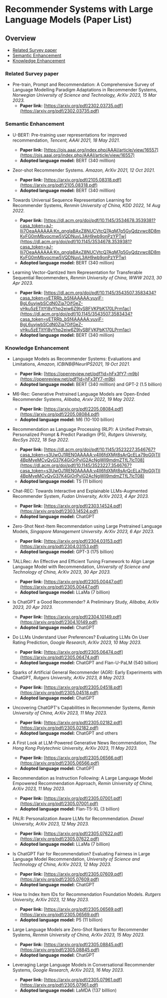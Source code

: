 # Recommender Systems with Large Language Models (Paper List)

## Overview
* [Related Survey paper](#Related-Survey-paper)
* [Semantic Enhancement](#Semantic-Enhancement)
* [Knowledge Enhancement](#Knowledge-Enhancement)

### Related Survey paper
* Pre-train, Prompt and Recommendation: A Comprehensive Survey of Language Modelling Paradigm Adaptations in Recommender Systems, _Norwegian University of Science and Technology, ArXiv 2023, 15 Mar 2023._
  * **Paper link:** [https://arxiv.org/pdf/2302.03735.pdf](https://arxiv.org/pdf/2302.03735.pdf)

### Semantic Enhancement
* U-BERT: Pre-training user representations for improved recommendation, _Tencent, AAAI 2021, 18 May 2021._
  * **Paper link:** [https://ojs.aaai.org/index.php/AAAI/article/view/16557](https://ojs.aaai.org/index.php/AAAI/article/view/16557)
  * **Adopted language model:** BERT (340 milllion)


* Zeor-shot Recommender Systems. _Amazon, ArXiv 2021, 12 Oct 2021._
  * **Paper link:** [https://arxiv.org/pdf/2105.08318.pdf](https://arxiv.org/pdf/2105.08318.pdf)
  * **Adopted language model:** BERT (340 milllion)

* Towards Universal Sequence Representation Learning for Recommender Systems, _Renmin University of China, KDD 2022, 14 Aug 2022._
  * **Paper link:** [https://dl.acm.org/doi/pdf/10.1145/3534678.3539381?casa_token=aJ-Ili7OeaAAAAAA:Kn_qnglaBAxZ8NUCVtcQ7AqM7q5GyQdzvwc8D8mKyFG0mMbvocmw5VQDNuvL3AH9wb9onPzYPTw](https://dl.acm.org/doi/pdf/10.1145/3534678.3539381?casa_token=aJ-Ili7OeaAAAAAA:Kn_qnglaBAxZ8NUCVtcQ7AqM7q5GyQdzvwc8D8mKyFG0mMbvocmw5VQDNuvL3AH9wb9onPzYPTw)
  * **Adopted language model:** BERT (340 million)

* Learning Vector-Qantized Item Representation for Transferable Sequential Recommenders,  _Renmin University of China, WWW 2023, 30 Apr 2023._
  * **Paper link:** [https://dl.acm.org/doi/pdf/10.1145/3543507.3583434?casa_token=yETRRb_bSf4AAAAA:yuyiF-BgL6uyjwbSCdN0Zia7OifGeZ-vHku5zETltYl8vYhp2eiw6Z9IySBFVKPbK170LPrm1ac](https://dl.acm.org/doi/pdf/10.1145/3543507.3583434?casa_token=yETRRb_bSf4AAAAA:yuyiF-BgL6uyjwbSCdN0Zia7OifGeZ-vHku5zETltYl8vYhp2eiw6Z9IySBFVKPbK170LPrm1ac)
  * **Adopted language model:** BERT (340 million)


### Knowledge Enhancement
* Language Models as Recommender Systems: Evaluations and Limitations, _Amazon, ICBINB@NeurIPS2021, 19 Oct 2021._
  * **Paper link:** [https://openreview.net/pdf?id=hFx3fY7-m9b](https://openreview.net/pdf?id=hFx3fY7-m9b)
  * **Adopted language model:** BERT (340 milllion) and GPT-2 (1.5 billion)

* M6-Rec: Generative Pretrained Language Models are Open-Ended Recommender Systems, _Alibaba, Arxiv 2022, 19 May 2022._
  * **Paper link:** [https://arxiv.org/pdf/2205.08084.pdf](https://arxiv.org/pdf/2205.08084.pdf)
  * **Adopted language model:** M6 (10-100 billion)
 
* Recommendation as Language Processing (RLP): A Unified Pretrain, Personalized Prompt & Predict Paradigm (P5), _Rutgers University, RecSys 2022, 18 Sep 2022._
  * **Paper link:** [https://dl.acm.org/doi/pdf/10.1145/3523227.3546767?casa_token=s3UwOJ1REN0AAAAA:v4II6fdXMjt8sArQcELa79oG0jTIl4BpMyeMCvQvG37K4GiOrPvlG2AcNgWll9mdmZTfL7lcT08](https://dl.acm.org/doi/pdf/10.1145/3523227.3546767?casa_token=s3UwOJ1REN0AAAAA:v4II6fdXMjt8sArQcELa79oG0jTIl4BpMyeMCvQvG37K4GiOrPvlG2AcNgWll9mdmZTfL7lcT08)
  * **Adopted language model:** T5 (11 billion)

* Chat-REC: Towards Interactive and Explainable LLMs-Augmented Recommender System, _Fudan University, ArXiv 2023, 4 Apr 2023._
  * **Paper link:** [https://arxiv.org/pdf/2303.14524.pdf](https://arxiv.org/pdf/2303.14524.pdf)
  * **Adopted language model:** ChatGPT

* Zero-Shot Next-Item Recommendation using Large Pretrained Language Models, _Singapore Management University. ArXiv 2023, 6 Apr 2023._
  * **Paper link:** [https://arxiv.org/pdf/2304.03153.pdf](https://arxiv.org/pdf/2304.03153.pdf)
  * **Adopted language model:** GPT-3 (175 billion)

* TALLRec: An Effective and Efficient Tuning Framework to Align Large Language Model with Recommendation, _University of Science and Technology of China, ArXiv 2023, 30 Apr 2023._
  * **Paper link:** [https://arxiv.org/pdf/2305.00447.pdf](https://arxiv.org/pdf/2305.00447.pdf)
  * **Adopted language model:** LLaMa (7 billion)

* Is ChatGPT a Good Recommender? A Preliminary Study, _Alibaba, ArXiv 2023, 20 Apr 2023._
  * **Paper link:** [https://arxiv.org/pdf/2304.10149.pdf](https://arxiv.org/pdf/2304.10149.pdf)
  * **Adopted language model:** ChatGPT 

* Do LLMs Understand User Preferences? Evaluating LLMs On User Rating Prediction, _Google Research, ArXiv 2023, 10 May 2023._
  * **Paper link:** [https://arxiv.org/pdf/2305.06474.pdf](https://arxiv.org/pdf/2305.06474.pdf)
  * **Adopted language model:** ChatGPT and Flan-U-PaLM (540 billion)

* Sparks of Artificial General Recommender (AGR): Early Experiments with ChatGPT, _Rutgers University, ArXiv 2023, 8 May 2023._
  * **Paper link:** [https://arxiv.org/pdf/2305.04518.pdf](https://arxiv.org/pdf/2305.04518.pdf)
  * **Adopted language model:** ChatGPT
  
* Uncovering ChatGPT's Capabilities in Recommender Systems, _Remin University of China, ArXiv 2023, 11 May 2023._
  * **Paper link:** [https://arxiv.org/pdf/2305.02182.pdf](https://arxiv.org/pdf/2305.02182.pdf)
  * **Adopted language model:** ChatGPT and others

* A First Look at LLM-Powered Generative News Recommendation, _The Hong Kong Polytechnic University, ArXiv 2023, 11 May 2023._
  * **Paper link:** [https://arxiv.org/pdf/2305.06566.pdf](https://arxiv.org/pdf/2305.06566.pdf)
  * **Adopted language model:** ChatGPT

* Recommendation as Instruction Following: A Large Language Model Empowered Recommendation Approach, _Remin University of China, ArXiv 2023, 11 May 2023._
  * **Paper link:** [https://arxiv.org/pdf/2305.07001.pdf](https://arxiv.org/pdf/2305.07001.pdf)
  * **Adopted language model:** Flan-T5-XL (3 billion)

* PALR: Personalization Aware LLMs for Recommendation. _Drexel University, ArXiv 2023, 12 May 2023._
  * **Paper link:** [https://arxiv.org/pdf/2305.07622.pdf](https://arxiv.org/pdf/2305.07622.pdf)
  * **Adopted language model:** LLaMa (7 billion)

* Is ChatGPT Fair for Recommendation? Evaluating Fairness in Large Language Model Recommendation, _University of Science and Technology of China, ArXiv 2023, 12 May 2023._
  * **Paper link:** [https://arxiv.org/pdf/2305.07609.pdf](https://arxiv.org/pdf/2305.07609.pdf)
  * **Adopted language model:** ChatGPT

* How to Index Item IDs for Recommendation Foundation Models. _Rutgers University, ArXiv 2023, 12 May 2023._
  * **Paper link:** [https://arxiv.org/pdf/2305.06569.pdf](https://arxiv.org/pdf/2305.06569.pdf)
  * **Adopted language model:** P5 (11 billion)

* Large Language Models are Zero-Shot Rankers for Recommender Systems, _Renmin University of China, ArXiv 2023, 15 May 2023._
  * **Paper link:** [https://arxiv.org/pdf/2305.08845.pdf](https://arxiv.org/pdf/2305.08845.pdf)
  * **Adopted language model:** ChatGPT

* Leveraging Large Language Models in Conversational Recommender Systems, _Google Research, ArXiv 2023, 16 May 2023._
  * **Paper link:** [https://arxiv.org/pdf/2305.07961.pdf](https://arxiv.org/pdf/2305.07961.pdf)
  * **Adopted language model:** LaMDA (137 billlion)




